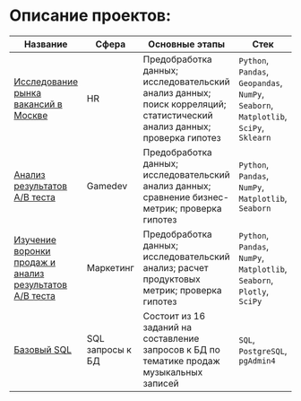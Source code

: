 # Описание проектов:

| Название | Сфера | Основные этапы | Стек |
|----------|-------|----------------|------|
| [Исследование рынка вакансий в Москве](https://github.com/MariaStarchenko/pet_projects/tree/main/vacancies_analysis) | HR | Предобработка данных; исследовательский анализ данных; поиск корреляций; статистический анализ данных; проверка гипотез | `Python`, `Pandas`, `Geopandas`, `NumPy`, `Seaborn`, `Matplotlib`, `SciPy`, `Sklearn`|
| [Анализ результатов A/B теста](https://github.com/MariaStarchenko/pet_projects/tree/main/mobile_game_AB_test) | Gamedev | Предобработка данных; исследовательский анализ данных; сравнение бизнес-метрик; проверка гипотез | `Python`, `Pandas`, `NumPy`, `Matplotlib`, `Seaborn` |
| [Изучение воронки продаж и анализ результатов A/B теста](https://github.com/MariaStarchenko/pet_projects/tree/main/marketing_campaign_AB_test) | Маркетинг | Предобработка данных; исследовательский анализ; расчет продуктовых метрик; проверка гипотез | `Python`, `Pandas`, `NumPy`, `Matplotlib`, `Seaborn`, `Plotly`, `SciPy` |
| [Базовый SQL](https://github.com/MariaStarchenko/pet_projects/tree/main/SQL_itmo) | SQL запросы к БД | Состоит из 16 заданий на составление запросов к БД по тематике продаж музыкальных записей | `SQL`, `PostgreSQL`, `pgAdmin4`|
